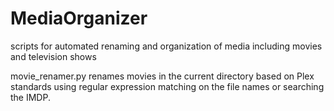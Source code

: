 # MediaOrganizer
scripts for automated renaming and organization of media including movies and television shows


movie_renamer.py renames movies in the current directory based on Plex standards using regular expression matching on the file names or searching the IMDP.